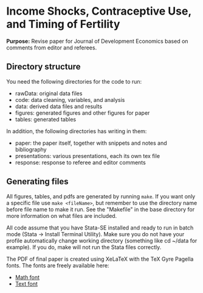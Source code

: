 # Income Shocks, Contraceptive Use, and Timing of Fertility

**Purpose:** Revise paper for Journal of Development Economics based on comments
from editor and referees. 

## Directory structure

You need the following directories for the code to run:

- rawData: original data files
- code: data cleaning, variables, and analysis
- data: derived data files and results
- figures: generated figures and other figures for paper
- tables: generated tables

In addition, the following directories has writing in them:

- paper: the paper itself, together with snippets and notes and bibliography
- presentations: various presentations, each its own tex file
- response: response to referee and editor comments

##  Generating files

All figures, tables, and pdfs are generated by running `make`.
If you want only a specific file use `make <fileName>`, but
remember to use the directory name before file name to make it run.
See the "Makefile" in the base directory for more information 
on what files are included.

All code assume that you have Stata-SE installed and ready
to run in batch mode (Stata -> Install Terminal Utility).
Make sure you do not have your profile automatically change
working directory (something like cd ~/data for example).
If you do, make will not run the Stata files correctly.

The PDF of final paper is created using XeLaTeX with the TeX
Gyre Pagella fonts.
The fonts are freely available here:
- [Math font](http://www.gust.org.pl/projects/e-foundry/tg-math/index_html)
- [Text font](http://www.gust.org.pl/projects/e-foundry/tex-gyre/pagella)